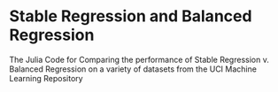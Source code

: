 # Stable Regression and Balanced Regression

The Julia Code for Comparing the performance of Stable Regression v. Balanced Regression on a variety of datasets from the UCI Machine Learning Repository
